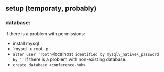 ## setup (temporaty, probably)
### database:
if there is a problem with permissions:
 - install mysql
 - `mysql -u root -p
 - `alter user 'root'@`localhost` identified by mysql\_native\_password by ''`
if there is a problem with non-existing database:
 - `create database <conference-hub>`
